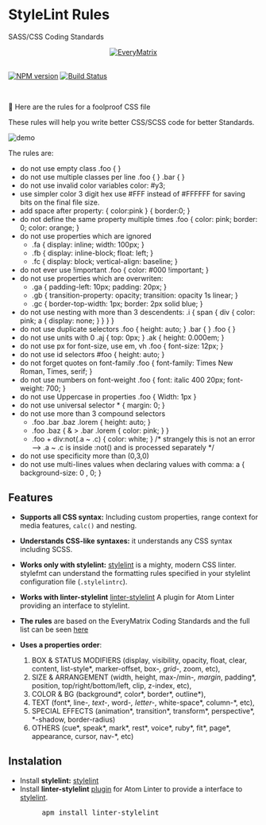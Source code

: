 # StyleLint Rules
SASS/CSS Coding Standards

<div align="center">
  <a href="https://everymatrix.com/sass-standards.pdf">
    <img src="https://everymatrix.com/wp-content/themes/em2/img/redesign/logo-everymatrix.png" alt="EveryMatrix" />
  </a>
</div>
<br>
<p>
<a href="https://www.npmjs.org/package/stylelint"><img src="http://img.shields.io/npm/v/stylelint.svg" alt="NPM version"></a>
<a href="https://travis-ci.org/stylelint/stylelint"><img src="https://travis-ci.org/stylelint/stylelint.svg?branch=master" alt="Build Status"></a>
</p>

<br>

:tada: Here are the rules for a foolproof CSS file

These rules will help you write better CSS/SCSS code for better Standards.

<img src="https://raw.githubusercontent.com/AtomLinter/linter-stylelint/master/demo.png" alt="demo" />

The rules are:

- do not use empty class  .foo { }
- do not use multiple classes per line  .foo { } .bar { }
- do not use invalid color variables  color: #y3;
- use simpler color 3 digit hex  use #FFF instead of #FFFFFF for saving bits on the final file size.
- add space after property: { color:pink } { border:0; }
- do not define the same property multiple times .foo { color: pink; border: 0; color: orange;   }
- do not use properties which are ignored
    - .fa { display: inline; width: 100px; }
    - .fb { display: inline-block; float: left; }
    - .fc { display: block; vertical-align: baseline; }
- do not ever use !important .foo { color: #000 !important; }
- do not use properties which are overwriten:
    - .ga { padding-left: 10px; padding: 20px; }
    - .gb { transition-property: opacity; transition: opacity 1s linear; }
    - .gc { border-top-width: 1px;  border: 2px solid blue; }
- do not use nesting with more than 3 descendents:
.i {
    span {
        div { color: pink;
            a { display: none; }
        }
    }
}
- do not use duplicate selectors .foo { height: auto; } .bar { } .foo { }
- do not use units with 0 .aj { top: 0px; } .ak { height: 0.000em; }
- do not use px for font-size, use em, vh .foo { font-size: 12px; }
- do not use id selectors #foo { height: auto; }
- do not forget quotes on font-family .foo { font-family: Times New Roman, Times, serif; }
- do not use numbers on font-weight .foo { font: italic 400 20px; font-weight: 700; }
- do not use Uppercase in properties .foo { Width: 1px }
- do not use universal selector * { margin: 0; }
- do not use more than 3 compound selectors
    - .foo .bar .baz .lorem { height: auto; }
    - .foo .baz {
        & > .bar .lorem { color: pink; }
        }
    - .foo + div:not(.a ~ .c) { color: white; } /* strangely this is not an error --> .a ~ .c is inside :not() and is processed separately */
- do not use specificity more than (0,3,0)
- do not use multi-lines values when declaring values with comma:
    a { background-size: 0
      , 0; }



## Features
- **Supports all CSS syntax:** Including custom properties, range context for media features, `calc()` and nesting.
- **Understands CSS-like syntaxes:** it understands any CSS syntax including SCSS.
- **Works only with stylelint:** [stylelint](http://stylelint.io/) is a mighty, modern CSS linter. stylefmt can understand the formatting rules specified in your stylelint configuration file (`.stylelintrc`).
- **Works with linter-stylelint** [linter-stylelint](https://atom.io/packages/linter-stylelint) A plugin for Atom Linter providing an interface to stylelint.
- **The rules** are based on the EveryMatrix Coding Standards and the full list can be seen [here](http://stylelint.io/user-guide/rules/)

- **Uses a properties order**:
    1. BOX & STATUS MODIFIERS (display, visibility, opacity, float, clear, content, list-style*, marker-offset, box-*, grid-*, zoom, etc),
    2. SIZE & ARRANGEMENT (width, height, max-/min-*, margin*, padding*, position, top/right/bottom/left, clip, z-index, etc),
    3. COLOR & BG (background*, color*, border*, outline*),
    4. TEXT (font*, line-*, text-*, word-*, letter-*, white-space*, column-*, etc),
    5. SPECIAL EFFECTS (animation*, transition*, transform*, perspective*, *-shadow, border-radius)
    6. OTHERS (cue*, speak*, mark*, rest*, voice*, ruby*, fit*, page*, appearance, cursor, nav-*, etc)


## Instalation
- Install **stylelint:** [stylelint](http://stylelint.io/)
- Install **linter-stylelint** [plugin](https://github.com/AtomLinter/atom-linter) for Atom Linter to provide a interface to <a href="https://github.com/stylelint/stylelint">stylelint</a>.
<pre class="editor">
        <span>apm&nbsp;install&nbsp;linter-stylelint</span>  
</pre>
